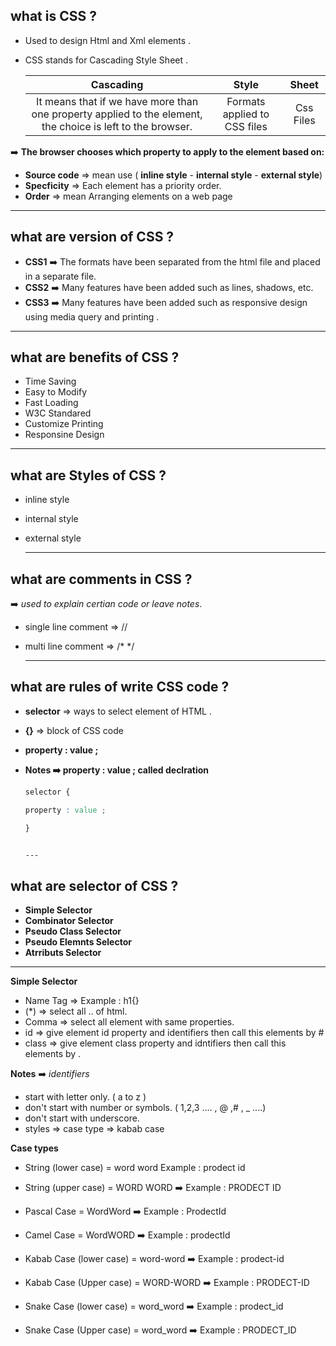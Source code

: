 ## what is CSS ? 
- Used to design Html and Xml elements .
- CSS stands for Cascading Style Sheet .

  | Cascading | Style | Sheet   |
  |:--------:|:-----:|:-----------:|
  | It means that if we have more than one property applied to the element, the choice is left to the browser.   | Formats applied to CSS files  | Css Files    |

 ➡️ **The browser chooses which property to apply to the element based on:**
 - **Source code** => mean use ( **inline style** - **internal style** - **external style**)
 - **Specficity** => Each element has a priority order.
 - **Order** => mean Arranging elements on a web page
 ---  
## what are version of CSS ?

- **CSS1** ➡️ The formats have been separated from the html file and placed in a separate file.
- **CSS2** ➡️ Many features have been added such as lines, shadows, etc.
- **CSS3** ➡️ Many features have been added such as responsive design using media query and printing .


---
## what are benefits of CSS ?
- Time Saving
- Easy to Modify
- Fast Loading
- W3C Standared
- Customize Printing
- Responsine Design
---
## what are Styles of CSS ?
- inline style
- internal style
- external style

  ---
  
## what are comments in CSS ?
   ➡️ *used to explain certian code or leave notes*.
  - single line comment => //
  - multi line comment => /* */

    ---

## what are rules of write CSS code ?
 
   - **selector**  => ways to select element of HTML .
   - **{}**  => block of CSS code
   - **property : value ;**
 
- **Notes ➡️  property : value ; called declration**




     ```css
    selector {

    property : value ;

    }


     ---
## what are selector of CSS ?

- **Simple Selector**
- **Combinator Selector**
- **Pseudo Class Selector**
- **Pseudo Elemnts Selector**
- **Atrributs Selector**

----
**Simple Selector**
- Name Tag => Example : h1{}
- (*)  => select all .. of html.
- Comma => select all element with same properties.
- id => give element id property and identifiers then call this elements by #
- class => give element class property and idntifiers then call this elements by .

**Notes** ➡️ *identifiers*

- start with letter only. ( a to z )
- don't start with number or symbols. ( 1,2,3 .... , @ ,# , _ ....)
- don't start with underscore.
- styles => case type => kabab case

**Case types**

- String (lower case) = word word 
Example : prodect id
- String (upper case) = WORD WORD
 ➡️ Example : PRODECT ID

- Pascal Case = WordWord
 ➡️ Example : ProdectId

- Camel Case = WordWORD
➡️ Example : prodectId

- Kabab Case (lower case) = word-word
➡️ Example : prodect-id

- Kabab Case (Upper case) = WORD-WORD
➡️ Example : PRODECT-ID

- Snake Case (lower case) = word_word
➡️ Example : prodect_id

- Snake Case (Upper case) = word_word
➡️ Example : PRODECT_ID
